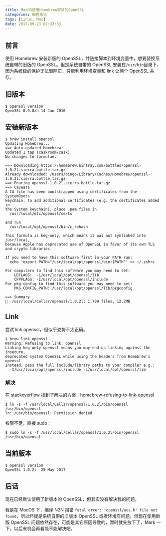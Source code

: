 ```yaml
---
title: MacOS使用Homebrew安装的OpenSSL
categories: 编程笔记
tags: [Linux, Mac]
date: 2017-09-23 07:33:33
---
```


## 前言

使用 Homebrew 安装新版的 OpenSSL，并链接脚本到环境变量中，想要替换系统自带的旧版的 OpenSSL。但是系统自带的 OpenSSL 安装在`/usr/bin`目录下，因为系统级的保护无法删除它，只能利用环境变量和 link 让两个 OpenSSL 共存。

<!-- more -->

## 旧版本

```shell
$ openssl version
OpenSSL 0.9.8zh 14 Jan 2016
```

## 安装新版本

```shell
$ brew install openssl
Updating Homebrew...
==> Auto-updated Homebrew!
Updated 1 tap (caskroom/cask).
No changes to formulae.

==> Downloading https://homebrew.bintray.com/bottles/openssl-1.0.2l.sierra.bottle.tar.gz
Already downloaded: /Users/bingo/Library/Caches/Homebrew/openssl-1.0.2l.sierra.bottle.tar.gz
==> Pouring openssl-1.0.2l.sierra.bottle.tar.gz
==> Caveats
A CA file has been bootstrapped using certificates from the SystemRoots
keychain. To add additional certificates (e.g. the certificates added in
the System keychain), place .pem files in
  /usr/local/etc/openssl/certs

and run
  /usr/local/opt/openssl/bin/c_rehash

This formula is keg-only, which means it was not symlinked into /usr/local,
because Apple has deprecated use of OpenSSL in favor of its own TLS and crypto libraries.

If you need to have this software first in your PATH run:
  echo 'export PATH="/usr/local/opt/openssl/bin:$PATH"' >> ~/.zshrc

For compilers to find this software you may need to set:
    LDFLAGS:  -L/usr/local/opt/openssl/lib
    CPPFLAGS: -I/usr/local/opt/openssl/include
For pkg-config to find this software you may need to set:
    PKG_CONFIG_PATH: /usr/local/opt/openssl/lib/pkgconfig

==> Summary
🍺  /usr/local/Cellar/openssl/1.0.2l: 1,709 files, 12.2MB
```

## Link

尝试 link openssl，但似乎姿势不太正确。

```shell
$ brew link openssl
Warning: Refusing to link: openssl
Linking keg-only openssl means you may end up linking against the insecure,
deprecated system OpenSSL while using the headers from Homebrew's openssl.
Instead, pass the full include/library paths to your compiler e.g.:
  -I/usr/local/opt/openssl/include -L/usr/local/opt/openssl/lib
```

### 解决

在 stackoverflow 找到了解决的方案：[homebrew-refusing-to-link-openssl](https://stackoverflow.com/questions/38670295/homebrew-refusing-to-link-openssl)

```shell
$ ln -s -f /usr/local/Cellar/openssl/1.0.2l/bin/openssl /usr/bin/openssl
ln: /usr/bin/openssl: Permission denied
```

权限不足，直接 sudo :

```shell
$ sudo ln -s -f /usr/local/Cellar/openssl/1.0.2l/bin/openssl /usr/bin/openssl
```

## 当前版本

```shell
$ openssl version
OpenSSL 1.0.2l  25 May 2017
```

## 后话

现在已经默认使用了新版本的 OpenSSL，但其实没有解决我的问题。

我是在 MacOS 下，编译 N2N 报错 ` fatal error: 'openssl/aes.h' file not found `，所以怀疑是系统自带的旧版本 OpenSSL 或者环境有问题。但现在使用新版 OpenSSL 问题依然存在，可能是其它原因导致的，暂时就先放下了，Mark 一下，以后有机会再看能不能解决吧。

